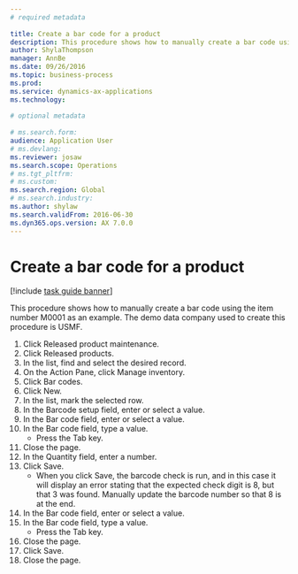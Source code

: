 ```yaml
--- 
# required metadata 
 
title: Create a bar code for a product
description: This procedure shows how to manually create a bar code using the item number M0001 as an example. 
author: ShylaThompson
manager: AnnBe 
ms.date: 09/26/2016
ms.topic: business-process 
ms.prod:  
ms.service: dynamics-ax-applications 
ms.technology:  
 
# optional metadata 
 
# ms.search.form:   
audience: Application User 
# ms.devlang:  
ms.reviewer: josaw
ms.search.scope: Operations 
# ms.tgt_pltfrm:  
# ms.custom:  
ms.search.region: Global
# ms.search.industry: 
ms.author: shylaw
ms.search.validFrom: 2016-06-30 
ms.dyn365.ops.version: AX 7.0.0 
---
```

# Create a bar code for a product

[!include [task guide banner](../../includes/task-guide-banner.md)]

This procedure shows how to manually create a bar code using the item number M0001 as an example. The demo data company used to create this procedure is USMF.

1. Click Released product maintenance.
2. Click Released products.
3. In the list, find and select the desired record.
4. On the Action Pane, click Manage inventory.
5. Click Bar codes.
6. Click New.
7. In the list, mark the selected row.
8. In the Barcode setup field, enter or select a value.
9. In the Bar code field, enter or select a value.
10. In the Bar code field, type a value.
    * Press the Tab key.  
11. Close the page.
12. In the Quantity field, enter a number.
13. Click Save.
    * When you click Save, the barcode check is run, and in this case it will display an error stating that the expected check digit is 8, but that 3 was found. Manually update the barcode number so that 8 is at the end.  
14. In the Bar code field, enter or select a value.
15. In the Bar code field, type a value.
    * Press the Tab key.  
16. Close the page.
17. Click Save.
18. Close the page.

